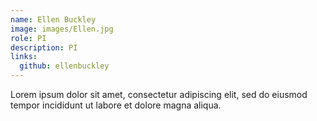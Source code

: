 ```yaml
---
name: Ellen Buckley
image: images/Ellen.jpg
role: PI
description: PI
links:
  github: ellenbuckley
---
```


Lorem ipsum dolor sit amet, consectetur adipiscing elit, sed do eiusmod tempor incididunt ut labore et dolore magna aliqua.
